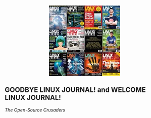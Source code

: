 <p align="center">
  <img src="https://raw.githubusercontent.com/acastroy/linuxjournal/master/img/Linux_Journal_Full-Year-Collection-2011.jpg" alt="2011 LINUX JOURNAL Collection - LINUX JOURNAL Since 1994: The Original Magazine of the Linux Community">
</p>

## GOODBYE LINUX JOURNAL! and WELCOME LINUX JOURNAL!
_The Open-Source Crusaders_
